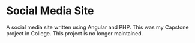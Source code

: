 # Social Media Site

A social media site written using Angular and PHP. This was my Capstone project in College. This project is no longer maintained.
